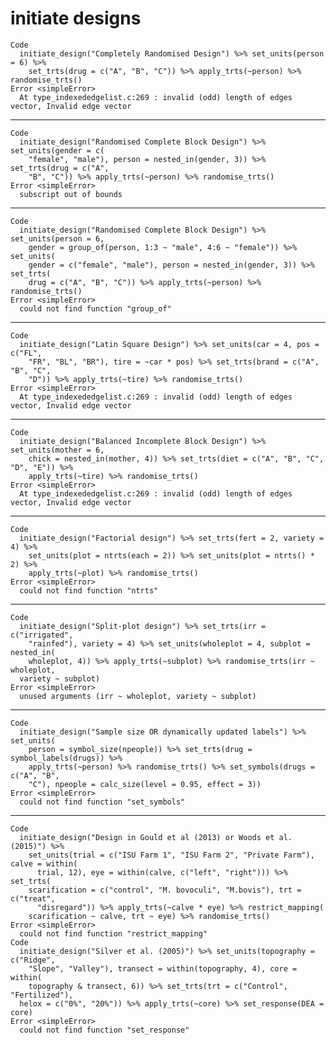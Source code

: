 # initiate designs

    Code
      initiate_design("Completely Randomised Design") %>% set_units(person = 6) %>%
        set_trts(drug = c("A", "B", "C")) %>% apply_trts(~person) %>% randomise_trts()
    Error <simpleError>
      At type_indexededgelist.c:269 : invalid (odd) length of edges vector, Invalid edge vector

---

    Code
      initiate_design("Randomised Complete Block Design") %>% set_units(gender = c(
        "female", "male"), person = nested_in(gender, 3)) %>% set_trts(drug = c("A",
        "B", "C")) %>% apply_trts(~person) %>% randomise_trts()
    Error <simpleError>
      subscript out of bounds

---

    Code
      initiate_design("Randomised Complete Block Design") %>% set_units(person = 6,
        gender = group_of(person, 1:3 ~ "male", 4:6 ~ "female")) %>% set_units(
        gender = c("female", "male"), person = nested_in(gender, 3)) %>% set_trts(
        drug = c("A", "B", "C")) %>% apply_trts(~person) %>% randomise_trts()
    Error <simpleError>
      could not find function "group_of"

---

    Code
      initiate_design("Latin Square Design") %>% set_units(car = 4, pos = c("FL",
        "FR", "BL", "BR"), tire = ~car * pos) %>% set_trts(brand = c("A", "B", "C",
        "D")) %>% apply_trts(~tire) %>% randomise_trts()
    Error <simpleError>
      At type_indexededgelist.c:269 : invalid (odd) length of edges vector, Invalid edge vector

---

    Code
      initiate_design("Balanced Incomplete Block Design") %>% set_units(mother = 6,
        chick = nested_in(mother, 4)) %>% set_trts(diet = c("A", "B", "C", "D", "E")) %>%
        apply_trts(~tire) %>% randomise_trts()
    Error <simpleError>
      At type_indexededgelist.c:269 : invalid (odd) length of edges vector, Invalid edge vector

---

    Code
      initiate_design("Factorial design") %>% set_trts(fert = 2, variety = 4) %>%
        set_units(plot = ntrts(each = 2)) %>% set_units(plot = ntrts() * 2) %>%
        apply_trts(~plot) %>% randomise_trts()
    Error <simpleError>
      could not find function "ntrts"

---

    Code
      initiate_design("Split-plot design") %>% set_trts(irr = c("irrigated",
        "rainfed"), variety = 4) %>% set_units(wholeplot = 4, subplot = nested_in(
        wholeplot, 4)) %>% apply_trts(~subplot) %>% randomise_trts(irr ~ wholeplot,
      variety ~ subplot)
    Error <simpleError>
      unused arguments (irr ~ wholeplot, variety ~ subplot)

---

    Code
      initiate_design("Sample size OR dynamically updated labels") %>% set_units(
        person = symbol_size(npeople)) %>% set_trts(drug = symbol_labels(drugs)) %>%
        apply_trts(~person) %>% randomise_trts() %>% set_symbols(drugs = c("A", "B",
        "C"), npeople = calc_size(level = 0.95, effect = 3))
    Error <simpleError>
      could not find function "set_symbols"

---

    Code
      initiate_design("Design in Gould et al (2013) or Woods et al. (2015)") %>%
        set_units(trial = c("ISU Farm 1", "ISU Farm 2", "Private Farm"), calve = within(
          trial, 12), eye = within(calve, c("left", "right"))) %>% set_trts(
        scarification = c("control", "M. bovoculi", "M.bovis"), trt = c("treat",
          "disregard")) %>% apply_trts(~calve * eye) %>% restrict_mapping(
        scarification ~ calve, trt ~ eye) %>% randomise_trts()
    Error <simpleError>
      could not find function "restrict_mapping"
    Code
      initiate_design("Silver et al. (2005)") %>% set_units(topography = c("Ridge",
        "Slope", "Valley"), transect = within(topography, 4), core = within(
        topography & transect, 6)) %>% set_trts(trt = c("Control", "Fertilized"),
      helox = c("0%", "20%")) %>% apply_trts(~core) %>% set_response(DEA = core)
    Error <simpleError>
      could not find function "set_response"


